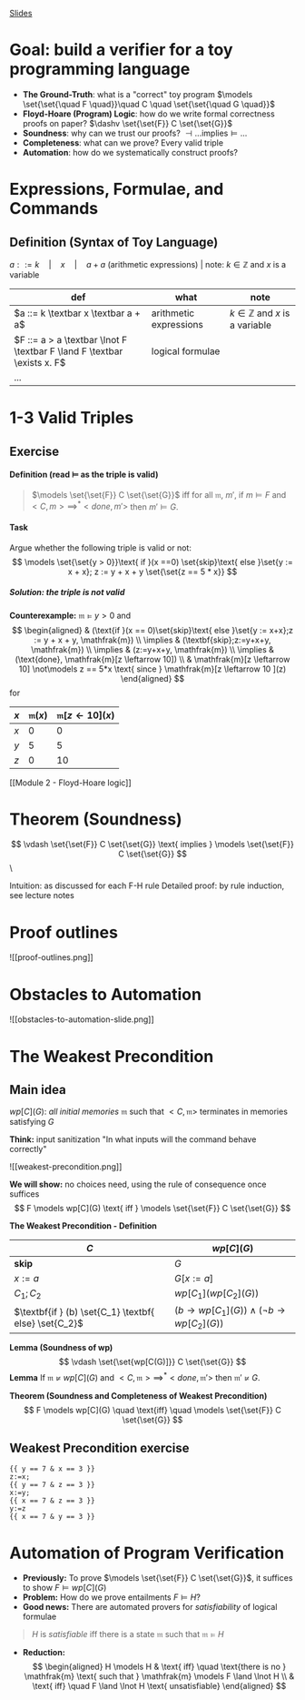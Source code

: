 [Slides](https://learn.inside.dtu.dk/d2l/le/lessons/215949/topics/867655)

# Goal: build a verifier for a toy programming language

- **The Ground-Truth**: what is a "correct" toy program $\models \set{\set{\quad F \quad}}\quad C \quad \set{\set{\quad G \quad}}$
- **Floyd-Hoare (Program) Logic**: how do we write formal correctness proofs on paper? $\dashv \set{\set{F}} C \set{\set{G}}$
- **Soundness**: why can we trust our proofs? $\dashv ... \text{implies} \models ...$
- **Completeness**: what can we prove? Every valid triple
- **Automation**: how do we systematically construct proofs?

# Expressions, Formulae, and Commands

## Definition (Syntax of Toy Language)
$a ::= k \quad | \quad x \quad | \quad a + a$  (arithmetic expressions) | note: $k \in \mathbb{Z}$ and $x$ is a variable

| def                                                                     | what                   | note                                     |
| ----------------------------------------------------------------------- | ---------------------- | ---------------------------------------- |
| $a ::= k \textbar x \textbar a + a$                                     | arithmetic expressions | $k \in \mathbb{Z}$ and $x$ is a variable |
| $F ::= a > a \textbar \lnot F \textbar F \land F \textbar \exists x. F$ | logical formulae       |                                          |
| ...                                                                     |                        |                                          |

# 1-3 Valid Triples

## Exercise 
#### Definition (read $\models$ as the triple is **valid**)

> $\models \set{\set{F}} C \set{\set{G}}$ iff
> for all $\mathfrak{m}$, $m'$, if $m \models F$ and $<C, m> \implies^* <done, m'>$ then $m' \models G$.

#### Task
Argue whether the following triple is valid or not:
$$
\models \set{\set{y > 0}}\text{ if }(x ==0) \set{skip}\text{ else }\set{y := x + x}; z := y + x + y \set{\set{z == 5 * x}}
$$
##### Solution: the triple is *not* valid

**Counterexample:** $\mathfrak{m} \models y > 0$ and 
$$
\begin{aligned}
& (\text{if }(x == 0)\set{skip}\text{ else }\set{y := x+x};z := y + x + y, \mathfrak{m}) \\
\implies & (\textbf{skip};z:=y+x+y, \mathfrak{m}) \\
\implies & (z:=y+x+y, \mathfrak{m}) \\
\implies & (\text{done}, \mathfrak{m}[z \leftarrow 10]) \\
& \mathfrak{m}[z \leftarrow 10] \not\models z == 5*x \text{ since } \mathfrak{m}[z \leftarrow 10 ](z)
\end{aligned}
$$
for

| $x$ | $\mathfrak{m}(x)$ | $\mathfrak{m}[z \leftarrow 10](x)$ |
| --- | ----------------- | ---------------------------------- |
| $x$ | 0                 | 0                                  |
| $y$ | 5                 | 5                                  |
| $z$ | 0                 | 10                                 |

[[Module 2 - Floyd-Hoare logic]]

# Theorem (Soundness)

$$
\vdash \set{\set{F}} C \set{\set{G}} \text{ implies } \models \set{\set{F}} C \set{\set{G}}
$$\

Intuition: as discussed for each F-H rule
Detailed proof: by rule induction, see lecture notes

# Proof outlines

![[proof-outlines.png]]

# Obstacles to Automation
![[obstacles-to-automation-slide.png]]

# The Weakest Precondition
## Main idea

$wp[C](G)$: *all initial memories* $\mathfrak{m}$ such that $<C,\mathfrak{m}>$ terminates in memories satisfying $G$

**Think:** input sanitization "In what inputs will the command behave correctly"

![[weakest-precondition.png]]

**We will show:** no choices need, using the rule of consequence once suffices
$$
F \models wp[C](G) \text{ iff } \models \set{\set{F}} C \set{\set{G}}
$$

**The Weakest Precondition - Definition**

| $C$                                                   | $wp[C](G)$                                                        |
| ----------------------------------------------------- | ----------------------------------------------------------------- |
| **skip**                                              | $G$                                                               |
| $x:=a$                                                | $G[x:=a]$                                                         |
| $C_1;C_2$                                             | $wp[C_1](wp[C_2](G))$                                             |
| $\textbf{if } (b) \set{C_1} \textbf{ else} \set{C_2}$ | $(b \rightarrow wp[C_1](G))\land(\lnot b \rightarrow wp[C_2](G))$ |
**Lemma (Soundness of wp)**
$$
\vdash \set{\set{wp[C(G)]}} C \set{\set{G}}
$$
**Lemma**
If $\mathfrak{m} \not\models wp[C](G)$ and $<C,\mathfrak{m}> \implies^* <done, \mathfrak{m'}>$ then $\mathfrak{m'} \not\models G$.

**Theorem (Soundness and Completeness of Weakest Precondition)**
$$
F \models wp[C](G) \quad \text{iff} \quad \models \set{\set{F}} C \set{\set{G}}
$$

## Weakest Precondition exercise

```
{{ y == 7 & x == 3 }}
z:=x;
{{ y == 7 & z == 3 }}
x:=y;
{{ x == 7 & z == 3 }}
y:=z
{{ x == 7 & y == 3 }}
```

# Automation of Program Verification

- **Previously:** To prove $\models \set{\set{F}} C \set{\set{G}}$, it suffices to show $F \models wp[C](G)$
- **Problem:** How do we prove entailments $F \models H$?
- **Good news:** There are automated provers for *satisfiability* of logical formulae
> $H$ is *satisfiable* iff there is a state $\mathfrak{m}$ such that $\mathfrak{m} \models H$
- **Reduction:** 
$$
\begin{aligned}
H \models H & \text{ iff} \quad \text{there is no } \mathfrak{m} \text{ such that } \mathfrak{m} \models F \land \lnot H \\
& \text{ iff} \quad F \land \lnot H \text{ unsatisfiable}
\end{aligned}
$$

